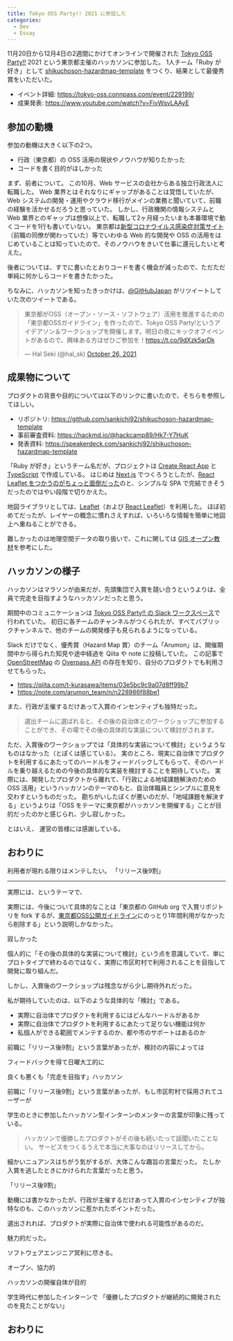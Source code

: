 ```yaml
---
title: Tokyo OSS Party!! 2021 に参加した
categories:
  - Dev
  - Essay
---
```


11月20日から12月4日の2週間にかけてオンラインで開催された [Tokyo OSS Party!!](https://tokyo-oss-party.com/) 2021 という東京都主催のハッカソンに参加した。
1人チーム「Ruby が好き」として [shikuchoson-hazardmap-template](https://github.com/sankichi92/shikuchoson-hazardmap-template) をつくり、結果として最優秀賞をいただいた。

- イベント詳細: https://tokyo-oss.connpass.com/event/229199/
- 成果発表: https://www.youtube.com/watch?v=FivWsvLAAyE

## 参加の動機

参加の動機は大きく以下の2つ。

- 行政（東京都）の OSS 活用の現状やノウハウが知りたかった
- コードを書く目的がほしかった

まず、前者について。
この10月、Web サービスの会社からある独立行政法人に転職した。
Web 業界とはそれなりにギャップがあることは覚悟していたが、Web システムの開発・運用やクラウド移行がメインの業務と聞いていて、前職の経験を活かせるだろうと思っていた。
しかし、行政機関の情報システムと Web 業界とのギャップは想像以上で、転職して2ヶ月経ったいまも本番環境で動くコードを1行も書いていない。
東京都は[新型コロナウイルス感染症対策サイト](https://github.com/tokyo-metropolitan-gov/covid19)（前職の同僚が関わっていた）等でいわゆる Web 的な開発や OSS の活用をはじめていることは知っていたので、そのノウハウをきいて仕事に還元したいと考えた。

後者については、すでに書いたとおりコードを書く機会が減ったので、ただただ単純に何かしらコードを書きたかった。

ちなみに、ハッカソンを知ったきっかけは、[@GitHubJapan](https://twitter.com/GitHubJapan) がリツイートしていた次のツイートである。

<blockquote class="twitter-tweet"><p lang="ja" dir="ltr">東京都がOSS（オープン・ソース・ソフトウェア）活用を推進するための「東京都OSSガイドライン」を作ったので、Tokyo OSS Party!というアイデアソン＆ワークショップを開催します。明日の夜にキックオフイベントがあるので、興味ある方はぜひご参加を！<a href="https://t.co/9dXzk5arDk">https://t.co/9dXzk5arDk</a></p>&mdash; Hal Seki (@hal_sk) <a href="https://twitter.com/hal_sk/status/1452804698130374656?ref_src=twsrc%5Etfw">October 26, 2021</a></blockquote>
<script async src="https://platform.twitter.com/widgets.js" charset="utf-8"></script>

## 成果物について

プロダクトの背景や目的については以下のリンクに書いたので、そちらを参照してほしい。

- リポジトリ: https://github.com/sankichi92/shikuchoson-hazardmap-template
- 事前審査資料: https://hackmd.io/@hackcamp89/Hk7-Y7HuK
- 発表資料: https://speakerdeck.com/sankichi92/shikuchoson-hazardmap-template

「Ruby が好き」というチーム名だが、プロジェクトは [Create React App](https://create-react-app.dev/) と [TypeScript](https://www.typescriptlang.org/) で作成している。
はじめは [Next.js](https://nextjs.org/) でつくろうとしたが、[React Leaflet をつかうのがちょっと面倒だった](https://stackoverflow.com/questions/57704196/leaflet-with-next-js)のと、シンプルな SPA で完結できそうだったのではやい段階で切りかえた。

地図ライブラリとしては、[Leaflet](https://leafletjs.com/)（および [React Leaflet](https://react-leaflet.js.org/)）を利用した。
ほぼ初めてだったが、レイヤーの概念に慣れさえすれば、いろいろな情報を簡単に地図上へ重ねることができる。

難しかったのは地理空間データの取り扱いで、これに関しては [GIS オープン教材](https://gis-oer.github.io/gitbook/book/)を参考にした。

## ハッカソンの様子

ハッカソンはマラソンが由来だが、先頭集団で入賞を競い合うというよりは、全員で完走を目指すようなハッカソンだったと思う。

期間中のコミュニケーションは [Tokyo OSS Party!! の Slack ワークスペース](https://join.slack.com/t/tokyoossparty/shared_invite/zt-xj39veiu-cr_1brEP_VeNWMQCXs~fPw)で行われていた。
初日に各チームのチャンネルがつくられたが、すべてパブリックチャンネルで、他のチームの開発様子も見られるようになっている。

Slack だけでなく、優秀賞（Hazard Map 賞）のチーム「Arumon」は、開催期間中から得られた知見や途中経過を Qiita や note に投稿していた。
この記事で [OpenStreetMap](https://www.openstreetmap.org/) の [Overpass API](https://osmlab.github.io/learnoverpass/en/docs/) の存在を知り、自分のプロダクトでも利用させてもらった。

- https://qiita.com/t-kurasawa/items/03e5bc9c9a07d8ff99b7
- https://note.com/arumon_team/n/n228986f88be1

また、行政が主催するだけあって入賞のインセンティブも独特だった。

> 選出チームに選ばれると、その後の自治体とのワークショップに参加することができ、その場でその後の具体的な実装について検討がされます。

ただ、入賞後のワークショップでは「具体的な実装について検討」というようなものはなかった（とぼくは感じている）。
実のところ、現実に自治体でプロダクトを利用するにあたってのハードルをフィードバックしてもらって、そのハードルを乗り越えるための今後の具体的な実装を検討することを期待していた。
実際には、開発したプロダクトから離れて、「行政による地域課題解決のための OSS 活用」というハッカソンのテーマのもと、自治体職員とシンプルに意見を交わすというものだった。
勘ちがいしたぼくが悪いのだが、「地域課題を解決する」というよりは「OSS をテーマに東京都がハッカソンを開催する」ことが目的だったのかと感じられ、少し寂しかった。

とはいえ、
運営の皆様には感謝している。

## おわりに

利用者が現れる限りはメンテしたい。
「リリース後9割」

---


実際には、というテーマで、



実際には、今後について具体的なことは「東京都の GitHub org で入賞リポジトリを fork するが、[東京都OSS公開ガイドライン](https://github.com/Tokyo-Metro-Gov/tokyo-oss-guideline/blob/main/%E6%9D%B1%E4%BA%AC%E9%83%BD%E3%82%AA%E3%83%BC%E3%83%97%E3%83%B3%E3%83%BB%E3%82%BD%E3%83%BC%E3%82%B9%E3%83%BB%E3%82%BD%E3%83%95%E3%83%88%E3%82%A6%E3%82%A7%E3%82%A2%E5%85%AC%E9%96%8B%E3%82%AC%E3%82%A4%E3%83%89%E3%83%A9%E3%82%A4%E3%83%B3.md#5-%E9%96%8B%E7%99%BA%E4%BF%9D%E5%AE%88%E3%81%AE%E7%B5%82%E4%BA%86)にのっとり1年間利用がなかったら削除する」という説明しかなかった。

寂しかった




個人的に「その後の具体的な実装について検討」という点を意識していて、単にプロトタイプで終わるのではなく、実際に市区町村で利用されることを目指して開発に取り組んだ。

しかし、入賞後のワークショップは残念ながら少し期待外れだった。

私が期待していたのは、以下のような具体的な「検討」である。

- 実際に自治体でプロダクトを利用するにはどんなハードルがあるか
- 実際に自治体でプロダクトを利用するにあたって足りない機能は何か
- 私個人ができる範囲でメンテするのか、都や市のサポートはあるのか

前職に「リリース後9割」という言葉があったが、検討の内容によっては

フィードバックを得て日曜大工的に


良くも悪くも「完走を目指す」ハッカソン



前職に「リリース後9割」という言葉があったが、もし市区町村で採用されてユーザーが




学生のときに参加したハッカソン型インターンのメンターの言葉が印象に残っている。

> ハッカソンで優勝したプロダクトがその後も続いたって話聞いたことない。
> サービスをつくるうえで本当に大事なのはリリースしてから。

細かいニュアンスはちがう気がするが、大体こんな趣旨の言葉だった。
たしか入賞を逃したときにかけられた言葉だったと思う。

「リリース後9割」

動機には書かなかったが、行政が主催するだけあって入賞のインセンティブが独特なのも、このハッカソンに惹かれたポイントだった。



選出されれば、プロダクトが実際に自治体で使われる可能性があるのだ。

魅力的だった。

ソフトウェアエンジニア冥利に尽きる。

オープン、協力的

ハッカソンの開催自体が目的

学生時代に参加したインターンで
「優勝したプロダクトが継続的に開発されたのを見たことがない」

## おわりに
